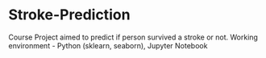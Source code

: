 # Stroke-Prediction
Course Project aimed to predict if person survived a stroke or not. Working environment - Python (sklearn, seaborn), Jupyter Notebook
